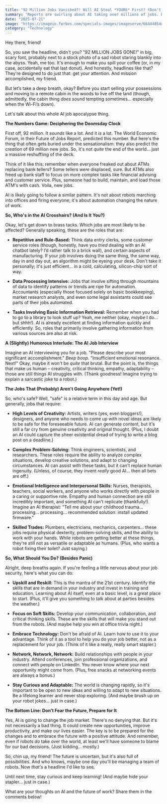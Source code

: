 ```yaml
---
title: "92 Million Jobs Vanished?! Will AI Steal *YOURS* First? (Don't Panic...Yet!)"
summary: "Reports are swirling about AI taking over millions of jobs. But who's *really* on the chopping block? Let's unpack the hype, the reality, and figure out if you should start hoarding canned goods... or learning Python."
date: "2025-07-21"
image: "https://imageio.forbes.com/specials-images/imageserve/66444854e7ceb95a03ff2c63/0x0.jpg?format=jpg&height=900&width=1600&fit=bounds"
category: "Technology"
---
```


Hey there, friend!

So, you saw the headline, didn't you? "92 MILLION JOBS GONE!" in big, scary font, probably next to a stock photo of a sad robot staring blankly into the abyss. Yeah, me too. It's enough to make you spill your coffee (or, in my case, accidentally eat that last donut). And honestly, headlines like that? They’re designed to do just that: get your attention. And mission accomplished, my friend.

But let’s take a deep breath, okay? Before you start selling your possessions and moving to a remote cabin in the woods to live off the land (though, admittedly, the cabin thing _does_ sound tempting sometimes… especially when the Wi-Fi’s down).

Let's talk about this whole AI job apocalypse thing.

**The Numbers Game: Deciphering the Doomsday Clock**

First off, 92 million. It _sounds_ like a lot. And it _is_ a lot. The World Economic Forum, in their Future of Jobs Report, predicted this number. But here's the thing that often gets buried under the sensationalism: they also predict the _creation_ of 69 million new jobs. So, it's not _quite_ the end of the world… just a massive reshuffling of the deck.

Think of it like this: remember when everyone freaked out about ATMs replacing bank tellers? Some tellers _were_ displaced, sure. But ATMs also freed up bank staff to focus on more complex tasks like financial advising and customer service. Plus, someone had to build, maintain, and load those ATM's with cash. Voila, new jobs.

AI is likely going to follow a similar pattern. It's not about robots marching into offices and firing everyone; it's about automation changing the nature of work.

**So, Who's in the AI Crosshairs? (And Is It You?)**

Okay, let's get down to brass tacks. Which jobs are most likely to be affected? Generally speaking, these are the roles that are:

- **Repetitive and Rule-Based:** Think data entry clerks, some customer service roles (though, honestly, have you _tried_ dealing with an AI chatbot lately? I’d rather talk to a brick wall), and certain aspects of manufacturing. If your job involves doing the same thing, the same way, day in and day out, an algorithm might be eyeing your desk. Don't take it personally; it's just efficient... in a cold, calculating, silicon-chip sort of way.

- **Data Processing Intensive:** Jobs that involve sifting through mountains of data to identify patterns or trends are ripe for automation. Accountants (especially those focused solely on basic bookkeeping), market research analysts, and even some legal assistants could see parts of their jobs automated.

- **Tasks Involving Basic Information Retrieval:** Remember when you had to go to a library to look stuff up? Yeah, me neither (okay, _maybe_ I do… but shhh!). AI is already excellent at finding information quickly and efficiently. So, roles that primarily involve gathering information from various sources are also at risk.

**A (Slightly) Humorous Interlude: The AI Job Interview**

Imagine an AI interviewing you for a job. "Please describe your most significant accomplishment." _Beep boop_. "Insufficient emotional resonance. Next!" Okay, maybe it won't be _quite_ that brutal. But the point is, the things that make us human – creativity, critical thinking, empathy, adaptability – those are still things AI struggles with. (Thank goodness! Imagine trying to explain a sarcastic joke to a robot.)

**The Jobs That (Probably) Aren't Going Anywhere (Yet!)**

So, who's safe? Well, "safe" is a relative term in this day and age. But generally, jobs that require:

- **High Levels of Creativity:** Artists, writers (yes, even bloggers!), designers, and anyone who needs to come up with novel ideas are likely to be safe for the foreseeable future. AI can generate content, but it's still a far cry from genuine creativity and original thought. (Plus, I doubt an AI could capture the sheer existential dread of trying to write a blog post on a deadline.)

- **Complex Problem-Solving:** Think engineers, scientists, and researchers. These roles require the ability to analyze complex situations, develop creative solutions, and adapt to changing circumstances. AI can assist with these tasks, but it can't replace human ingenuity. (Unless, of course, they invent _really_ good AI… then all bets are off.)

- **Emotional Intelligence and Interpersonal Skills:** Nurses, therapists, teachers, social workers, and anyone who works directly with people in a caring or supportive role. Empathy and human connection are still incredibly important, and something AI can't replicate (thankfully!). Imagine an AI therapist: "Tell me about your childhood trauma… processing… processing… recommended solution: install updated firmware."

- **Skilled Trades:** Plumbers, electricians, mechanics, carpenters… these jobs require physical dexterity, problem-solving skills, and the ability to work with your hands. While robots are getting better at these things, they're still not as versatile or adaptable as humans. (Plus, who wants a robot fixing their toilet? Just saying.)

**So, What Should You Do? (Besides Panic)**

Alright, deep breaths again. If you're feeling a little nervous about your job security, here's what you can do:

- **Upskill and Reskill:** This is the mantra of the 21st century. Identify the skills that are in demand in your industry and invest in training and education. Learning about AI itself, even at a basic level, is a great place to start. (Plus, it'll give you something to talk about at parties besides the weather.)

- **Focus on Soft Skills:** Develop your communication, collaboration, and critical thinking skills. These are the skills that will make you stand out from the robots. (And maybe help you win at office trivia night.)

- **Embrace Technology:** Don't be afraid of AI. Learn how to use it to your advantage. Think of it as a tool to help you do your job better, not as a replacement for your job. (Think of it like a really, really smart stapler.)

- **Network, Network, Network:** Build relationships with people in your industry. Attend conferences, join professional organizations, and connect with people on LinkedIn. You never know where your next opportunity might come from. (Plus, free snacks at networking events are always a bonus.)

- **Stay Curious and Adaptable:** The world is changing rapidly, so it's important to be open to new ideas and willing to adapt to new situations. Be a lifelong learner and never stop exploring. (And maybe brush up on your robot jokes… just in case.)

**The Bottom Line: Don't Fear the Future, Prepare for It**

Yes, AI is going to change the job market. There's no denying that. But it's not necessarily a bad thing. It could create new opportunities, improve productivity, and make our lives easier. The key is to be prepared for the changes and to embrace the future with a positive attitude. And remember, even if robots _do_ take over the world, at least we'll have someone to blame for our bad decisions. (Just kidding… mostly.)

So, chin up, my friend! The future is uncertain, but it's also full of possibilities. And who knows, maybe one day you'll be managing a team of robots. Now _that's_ a headline I'd like to see.

Until next time, stay curious and keep learning! (And maybe hide your stapler… just in case.)

What are your thoughts on AI and the future of work? Share them in the comments below!
